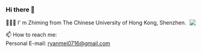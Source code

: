 ### Hi there 👋

<img align="right" src="https://github-readme-stats.vercel.app/api?username=ZhimingMei&show_icons=true&bg_color=00000001&hide_title=true&hide_border=true" />


🧑🏻‍💻 I' m Zhiming from The Chinese University of Hong Kong, Shenzhen.    

📫 How to reach me:   
Personal E-mail: ryanmei0716@gmail.com
